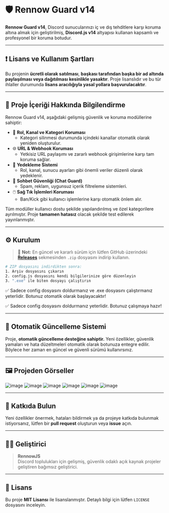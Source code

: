 # 🛡️ Rennow Guard v14

**Rennow Guard v14**, Discord sunucularınızı iç ve dış tehditlere karşı koruma altına almak için geliştirilmiş, **Discord.js v14** altyapısı kullanan kapsamlı ve profesyonel bir koruma botudur.

---

## ❗ Lisans ve Kullanım Şartları

Bu projenin **ücretli olarak satılması**, **başkası tarafından başka bir ad altında paylaşılması veya dağıtılması kesinlikle yasaktır**. Proje lisanslıdır ve bu tür ihlaller durumunda **lisans aracılığıyla yasal yollara başvurulacaktır**.

---

## 📌 Proje İçeriği Hakkında Bilgilendirme

Rennow Guard v14, aşağıdaki gelişmiş güvenlik ve koruma modüllerine sahiptir:

- 🧩 **Rol, Kanal ve Kategori Koruması**  
  - Kategori silinmesi durumunda içindeki kanallar otomatik olarak yeniden oluşturulur.
- 🌐 **URL & Webhook Koruması**  
  - Yetkisiz URL paylaşımı ve zararlı webhook girişimlerine karşı tam koruma sağlar.
- 💾 **Yedekleme Sistemi**  
  - Rol, kanal, sunucu ayarları gibi önemli veriler düzenli olarak yedeklenir.
- 💬 **Sohbet Güvenliği (Chat Guard)**  
  - Spam, reklam, uygunsuz içerik filtreleme sistemleri.
- 🖱️ **Sağ Tık İşlemleri Koruması**  
  - Ban/Kick gibi kullanıcı işlemlerine karşı otomatik önlem alır.

Tüm modüller kullanıcı dostu şekilde yapılandırılmış ve özel kategorilere ayrılmıştır. Proje **tamamen hatasız** olacak şekilde test edilerek yayınlanmıştır.

---

## ⚙️ Kurulum

> 📝 **Not:** En güncel ve kararlı sürüm için lütfen GitHub üzerindeki **[Releases](https://github.com/RennowJS/v14-Guard-Bot/releases)** sekmesinden `.zip` dosyasını indirip kullanın.

```bash
# ZIP dosyasını indirdikten sonra:
1. Arşiv dosyasını çıkarın
2. config.js dosyasını kendi bilgilerinize göre düzenleyin
3. ".exe" ile biten dosyayı çalıştırın
```

✅ Sadece config dosyasını doldurmanız ve .exe dosyasını çalıştırmanız yeterlidir. Botunuz otomatik olarak başlayacaktır!

✅ Sadece config dosyasını doldurmanız yeterlidir. Botunuz çalışmaya hazır!

---

## 🔄 Otomatik Güncelleme Sistemi

Proje, **otomatik güncelleme desteğine sahiptir.** Yeni özellikler, güvenlik yamaları ve hata düzeltmeleri otomatik olarak botunuza entegre edilir. Böylece her zaman en güncel ve güvenli sürümü kullanırsınız.

---

## 🖼️ Projeden Görseller

![image](https://github.com/user-attachments/assets/533bbe14-ca8f-4c50-929e-8fa398acdc7f)
![image](https://github.com/user-attachments/assets/1e2d9382-bebf-4036-a03d-04469ecff0a0)
![image](https://github.com/user-attachments/assets/907c3f1a-0d18-43e4-b3ca-46e703e1d791)
![image](https://github.com/user-attachments/assets/c5b15349-cb63-45f4-9ceb-b138bb72b25d)
![image](https://github.com/user-attachments/assets/e0876c76-2752-425e-8644-dc0f17736488)
![image](https://github.com/user-attachments/assets/e45f2f41-4eb8-4761-ade5-5f07db65d7aa)


---

## 🤝 Katkıda Bulun

Yeni özellikler önermek, hataları bildirmek ya da projeye katkıda bulunmak istiyorsanız, lütfen bir **pull request** oluşturun veya **issue** açın.

---

## 👨‍💻 Geliştirici

> **RennowJS**  
> Discord toplulukları için gelişmiş, güvenlik odaklı açık kaynak projeler geliştiren bağımsız geliştirici.

---

## 📄 Lisans

Bu proje **MIT Lisansı** ile lisanslanmıştır. Detaylı bilgi için lütfen `LICENSE` dosyasını inceleyin.

